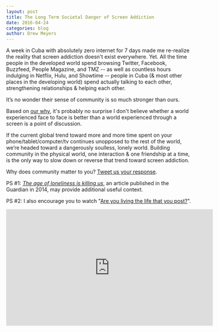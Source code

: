 ```yaml
---
layout: post
title: The Long Term Societal Danger of Screen Addiction
date: 2016-04-24
categories: blog
author: Drew Meyers
---
```

A week in Cuba with absolutely zero internet for 7 days made me re-realize the reality that screen addiction doesn't exist everywhere. Yet. All the time people in the developed world spend browsing Twitter, Facebook, Buzzfeed, People Magazine, and TMZ -- as well as countless hours indulging in Netflix, Hulu, and Showtime -- people in Cuba (& most other places in the developing world) spend actually talking to each other, strengthening relationships & helping each other. 

It’s no wonder their sense of community is so much stronger than ours. 

Based on [our why](http://www.horizonapp.co/blog/why-horizon-exists/), it's probably no surprise I don't believe whether a world experienced face to face is better than a world experienced through a screen is a point of discussion.

If the current global trend toward more and more time spent on your phone/tablet/computer/tv continues unopposed to the rest of the world, we’re headed toward a dangerously soulless, lonely world. Building community in the physical world, one interaction & one friendship at a time, is the only way to slow down or reverse that trend toward screen addiction.

Why does community matter to you? [Tweet us your response](http://www.twitter.com/gethorizonappco).

PS #1: <em>[The age of loneliness is killing us](http://www.theguardian.com/commentisfree/2014/oct/14/age-of-loneliness-killing-us?CMP=share_btn_tw)</em>, an article published in the Guardian in 2014, may provide additional useful context.

PS #2: I also encourage you to watch "[Are you living the life that you post?](https://www.youtube.com/watch?v=GXdVPLj_pIk)".

<div align="center"><iframe width="560" height="315" src="https://www.youtube.com/embed/GXdVPLj_pIk" frameborder="0" allowfullscreen></iframe></div>
